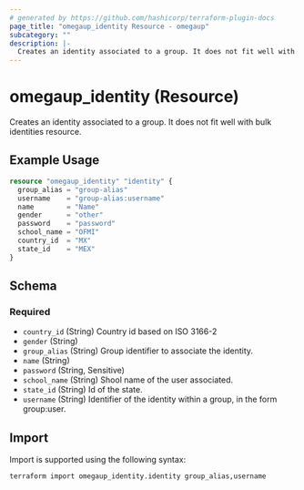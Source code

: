 ```yaml
---
# generated by https://github.com/hashicorp/terraform-plugin-docs
page_title: "omegaup_identity Resource - omegaup"
subcategory: ""
description: |-
  Creates an identity associated to a group. It does not fit well with bulk identities resource.
---
```


# omegaup_identity (Resource)

Creates an identity associated to a group. It does not fit well with bulk identities resource.

## Example Usage

```terraform
resource "omegaup_identity" "identity" {
  group_alias = "group-alias"
  username    = "group-alias:username"
  name        = "Name"
  gender      = "other"
  password    = "password"
  school_name = "OFMI"
  country_id  = "MX"
  state_id    = "MEX"
}
```

<!-- schema generated by tfplugindocs -->
## Schema

### Required

- `country_id` (String) Country id based on ISO 3166-2
- `gender` (String)
- `group_alias` (String) Group identifier to associate the identity.
- `name` (String)
- `password` (String, Sensitive)
- `school_name` (String) Shool name of the user associated.
- `state_id` (String) Id of the state.
- `username` (String) Identifier of the identity within a group, in the form group:user.

## Import

Import is supported using the following syntax:

```shell
terraform import omegaup_identity.identity group_alias,username
```

